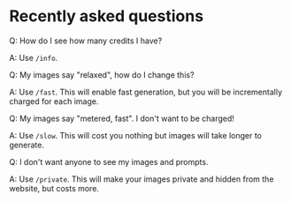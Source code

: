 # Recently asked questions

Q: How do I see how many credits I have?

A: Use `/info`.

Q: My images say "relaxed", how do I change this?

A: Use `/fast`. This will enable fast generation, but you will be incrementally charged for each image.

Q: My images say "metered, fast". I don't want to be charged!

A: Use `/slow`. This will cost you nothing but images will take longer to generate.

Q: I don't want anyone to see my images and prompts.

A: Use `/private`. This will make your images private and hidden from the website, but costs more.
